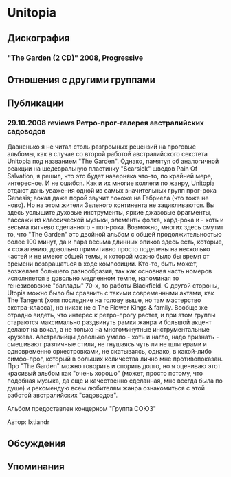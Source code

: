 # Unitopia



## Дискография

### "The Garden (2 CD)" 2008, Progressive




## Отношения с другими группами


## Публикации

### 29.10.2008 reviews Ретро-прог-галерея австралийских садоводов

<P>Давненько я не читал столь разгромных рецензий на проговые альбомы, как в случае со второй работой австралийского секстета Unitopia под названием "The Garden". Однако, памятуя об аналогичной реакции на шедевральную пластинку "Scarsick" шведов Pain Of Salvation, я решил, что это будет наверняка что-то, по крайней мере, интересное. И не ошибся. Как и их многие коллеги по жанру, Unitopia отдают дань уважения одной из самых значительных групп прог-рока Genesis; вокал даже порой звучит похоже на Гэбриела (что тоже не ново). Но на этом жители Зеленого континента не зацикливаются. Вы здесь услышите духовые инструменты, яркие джазовые фрагменты, пассажи из классической музыки, элементы фолка, хард-рока&nbsp;и - хоть и весьма китчево сделанного - поп-рока. Возможно, многих здесь смутит то, что "The Garden" это двойной альбом с общей продолжительностью более 100 минут, да и пара весьма длинных эпиков здесь есть, которые, к сожалению, довольно примитивно просто поделены на несколько частей и не имеют общей темы, к которой можно было бы время от времени возвращаться в ходе композиции. Кто-то, быть может, возжелает большего разнообразия, так как основная часть номеров исполняется в довольно медленном темпе, напоминая то генезисовские "баллады" 70-х, то работы Blackfield. С другой стороны, Utopia можно было бы сравнить с такими современными актами, как The Tangent (хотя последние на голову выше, но там мастерство экстра-класса), но никак не с&nbsp;The Flower Kings & family. Вообще же отрадно видеть, что интерес к ретро-прогу растет, и при этом группы стараются максимально раздвинуть рамки жанра и большой акцент делают на вокал, а не только на многоминутные инструментальные кружева. Австралийцы довольно умело - хоть и нагло, надо признать - смешивают различные стили, не гнушаясь чуть ли не шлягерами и одновременно оркестровками, не скатываясь, однако, в какой-либо симфо-прог, который в больших количества лично мне противопоказан. Про "The Garden" можно говорить и спорить долго, но я оцениваю этот красивый альбом как "очень хорошо" (может, просто потому, что подобная музыка, да&nbsp;еще и качественно сделанная,&nbsp;мне всегда была по душе) и рекомендую всем любителям жанра ознакомиться с этой работой австралийских "садоводов".</P>
<P>Альбом предоставлен концерном "Группа СОЮЗ"</P>
Автор: Ixtiandr


## Обсуждения


## Упоминания

